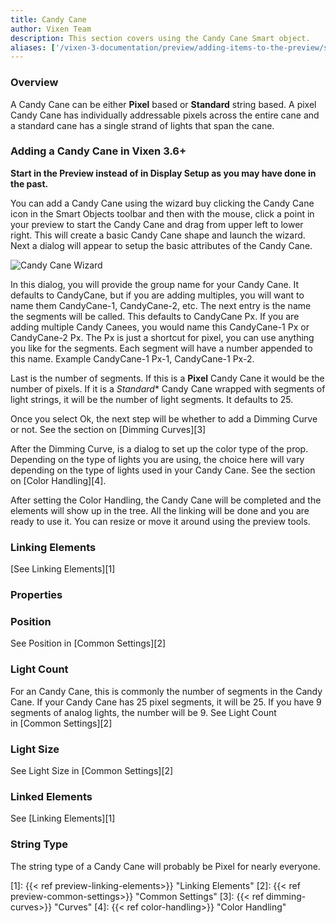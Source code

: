 ```yaml
---
title: Candy Cane
author: Vixen Team
description: This section covers using the Candy Cane Smart object.
aliases: ['/vixen-3-documentation/preview/adding-items-to-the-preview/smart-objects/candy-cane/']
---
```


### Overview

A Candy Cane can be either **Pixel** based or **Standard** string based. A pixel Candy Cane has individually addressable pixels across the entire cane and a standard cane has a single strand of lights that span the cane.

### Adding a Candy Cane in Vixen 3.6+

**Start in the Preview instead of in Display Setup as you may have done in the past.**

You can add a Candy Cane using the wizard buy clicking the Candy Cane icon in the Smart Objects toolbar and then with the mouse, click a point in your preview to start the Candy Cane and drag from upper left to lower right. This will create a basic Candy Cane shape and launch the wizard. Next a dialog will appear to setup the basic attributes of the Candy Cane.

![Candy Cane Wizard](/images/docs/usage/preview/smart-shapes/candy-cane/candy-cane-setup.png)

In this dialog, you will provide the group name for your Candy Cane. It defaults to CandyCane, but if you are adding multiples, you will want to name them CandyCane-1, CandyCane-2, etc. The next entry is the name the segments will be called. This defaults to CandyCane Px. If you are adding multiple Candy Canees, you would name this CandyCane-1 Px or CandyCane-2 Px. The Px is just a shortcut for pixel, you can use anything you like for the segments. Each segment will have a number appended to this name. Example CandyCane-1 Px-1, CandyCane-1 Px-2.

Last is the number of segments. If this is a **Pixel** Candy Cane it would be the number of pixels. If it is a *Standard** Candy Cane wrapped with segments of light strings, it will be the number of light segments. It defaults to 25.

Once you select Ok, the next step will be whether to add a Dimming Curve or not. See the section on [Dimming Curves][3]

After the Dimming Curve, is a dialog to set up the color type of the prop. Depending on the type of lights you are using, the choice here will vary depending on the type of lights used in your Candy Cane. See the section on [Color Handling][4].

After setting the Color Handling, the Candy Cane will be completed and the elements will show up in the tree. All the linking will be done and you are ready to use it. You can resize or move it around using the preview tools.

### Linking Elements

[See Linking Elements][1]

### Properties

### Position

See Position in [Common Settings][2]

### Light Count

For an Candy Cane, this is commonly the number of segments in the Candy Cane. If your Candy Cane has 25 pixel segments, it will be 25. If you have 9 segments of analog lights, the number will be 9.
See Light Count in [Common Settings][2]

### Light Size

See Light Size in [Common Settings][2]

### Linked Elements

See [Linking Elements][1]

### String Type

The string type of a Candy Cane will probably be Pixel for nearly everyone.

[1]: {{< ref preview-linking-elements>}} "Linking Elements"
[2]: {{< ref preview-common-settings>}} "Common Settings"
[3]: {{< ref dimming-curves>}} "Curves"
[4]: {{< ref color-handling>}} "Color Handling"
